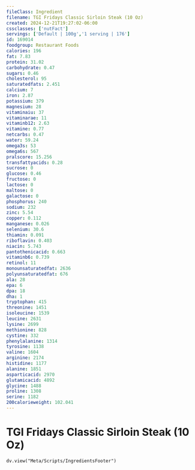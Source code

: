 ```yaml
---
fileClass: Ingredient
filename: TGI Fridays Classic Sirloin Steak (10 Oz)
created: 2024-12-21T19:27:02-06:00
cssclasses: ['nutFact']
servings: ['Default | 100g','1 serving | 176']
id: 169014
foodgroup: Restaurant Foods
calories: 196
fat: 7.83
protein: 31.02
carbohydrate: 0.47
sugars: 0.46
cholesterol: 95
saturatedfats: 2.451
calcium: 7
iron: 2.87
potassium: 379
magnesium: 28
vitaminaiu: 37
vitaminarae: 11
vitaminb12: 2.63
vitamine: 0.77
netcarbs: 0.47
water: 59.24
omega3s: 53
omega6s: 567
pralscore: 15.256
transfattyacids: 0.28
sucrose: 0
glucose: 0.46
fructose: 0
lactose: 0
maltose: 0
galactose: 0
phosphorus: 240
sodium: 232
zinc: 5.54
copper: 0.112
manganese: 0.026
selenium: 30.6
thiamin: 0.091
riboflavin: 0.403
niacin: 5.743
pantothenicacid: 0.663
vitaminb6: 0.739
retinol: 11
monounsaturatedfat: 2636
polyunsaturatedfat: 676
ala: 28
epa: 6
dpa: 18
dha: 1
tryptophan: 415
threonine: 1451
isoleucine: 1539
leucine: 2631
lysine: 2699
methionine: 828
cystine: 332
phenylalanine: 1314
tyrosine: 1138
valine: 1604
arginine: 2174
histidine: 1177
alanine: 1851
asparticacid: 2970
glutamicacid: 4892
glycine: 1488
proline: 1308
serine: 1182
200calorieweight: 102.041
---
```


# TGI Fridays Classic Sirloin Steak (10 Oz)

```dataviewjs
dv.view("Meta/Scripts/IngredientsFooter")
```